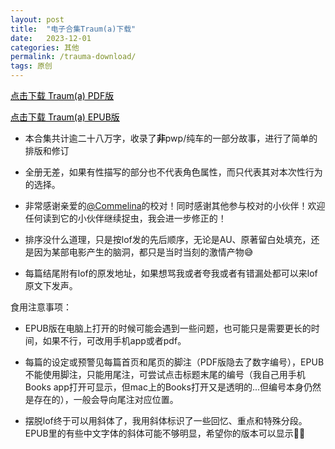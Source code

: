 ```yaml
---
layout: post
title:  "电子合集Traum(a)下载"
date:   2023-12-01
categories: 其他
permalink: /trauma-download/
tags: 原创
---
```


<a href="/assets/Downloads/Traum(a).pdf" class="download-button" download style="color: black; background-color: #FFFFFF"><i class="fa fa-file-pdf"></i> 点击下载 Traum(a) PDF版</a>

<a href="/assets/Downloads/Traum(a).epub" class="download-button" download style="color: black; background-color: #FFFFFF"><i class="fa fa-book"></i> 点击下载 Traum(a) EPUB版</a>

- 本合集共计逾二十八万字，收录了**非**pwp/纯车的一部分故事，进行了简单的排版和修订

- 全册无差，如果有性描写的部分也不代表角色属性，而只代表其对本次性行为的选择。

- 非常感谢亲爱的[@Commelina](https://rarelyonline.lofter.com)的校对！同时感谢其他参与校对的小伙伴！欢迎任何读到它的小伙伴继续捉虫，我会进一步修正的！

- 排序没什么道理，只是按lof发的先后顺序，无论是AU、原著留白处填充，还是因为某部电影产生的脑洞，都只是当时当刻的激情产物😅

- 每篇结尾附有lof的原发地址，如果想骂我或者夸我或者有错漏处都可以来lof原文下发声。

食用注意事项：

- EPUB版在电脑上打开的时候可能会遇到一些问题，也可能只是需要更长的时间，如果不行，可改用手机app或者pdf。

- 每篇的设定或预警见每篇首页和尾页的脚注（PDF版隐去了数字编号），EPUB不能使用脚注，只能用尾注，可尝试点击标题末尾的编号（我自己用手机Books app打开可显示，但mac上的Books打开又是透明的...但编号本身仍然是存在的），一般会导向尾注对应位置。

- 摆脱lof终于可以用斜体了，我用斜体标识了一些回忆、重点和特殊分段。EPUB里的有些中文字体的斜体可能不够明显，希望你的版本可以显示✌🏻




